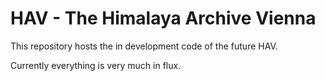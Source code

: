# HAV - The Himalaya Archive Vienna

This repository hosts the in development code of the future HAV.

Currently everything is very much in flux.
